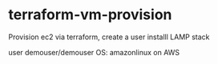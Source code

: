 # terraform-vm-provision
Provision ec2 via terraform, create a user installl LAMP stack 

user demouser/demouser
OS:  amazonlinux
on AWS
